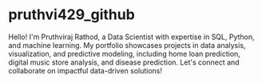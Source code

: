# pruthvi429_github
Hello! I'm Pruthviraj Rathod, a Data Scientist with expertise in SQL, Python, and machine learning. My portfolio showcases projects in data analysis, visualization, and predictive modeling, including home loan prediction, digital music store analysis, and disease prediction. Let's connect and collaborate on impactful data-driven solutions!
